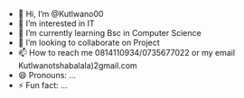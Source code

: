 - 👋 Hi, I’m @Kutlwano00
- 👀 I’m interested in IT
- 🌱 I’m currently learning Bsc in Computer Science
- 💞️ I’m looking to collaborate on Project
- 📫 How to reach me 0814110934/0735677022 or my email Kutlwanotshabalala)2gmail.com
- 😄 Pronouns: ...
- ⚡ Fun fact: ...

<!---
Kutlwano00/Kutlwano00 is a ✨ special ✨ repository because its `README.md` (this file) appears on your GitHub profile.
You can click the Preview link to take a look at your changes.
--->
